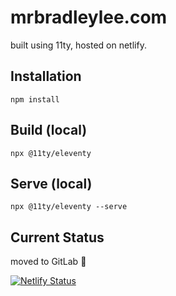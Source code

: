 # mrbradleylee.com

built using 11ty, hosted on netlify.

## Installation

```
npm install
```

## Build (local)

```
npx @11ty/eleventy
```

## Serve (local)

```
npx @11ty/eleventy --serve
```

## Current Status

moved to GitLab 🤯

[![Netlify Status](https://api.netlify.com/api/v1/badges/e0bcb181-0520-411a-9235-b363016cef0f/deploy-status)](https://app.netlify.com/sites/mrbradleylee/deploys)
